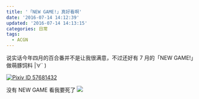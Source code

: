 ```yaml
---
title: '「NEW GAME!」真好看啊'
date: '2016-07-14 14:12:39'
updated: '2016-07-14 14:13:15'
categories: 日常
tags:
  - ACGN
---
```


说实话今年四月的百合番并不是让我很满意，不过还好有 7 月的「NEW GAME!」做萌豚饲料 |∀` )

[![Pixiv ID 57681432](https://ooo.0o0.ooo/2016/07/14/57872cadd4f50.jpg)](http://www.pixiv.net/member_illust.php?mode=medium&illust_id=57681432)

没有 NEW GAME 看我要死了 
![](https://ooo.0o0.ooo/2016/07/14/57872e05b37cf.jpg)
